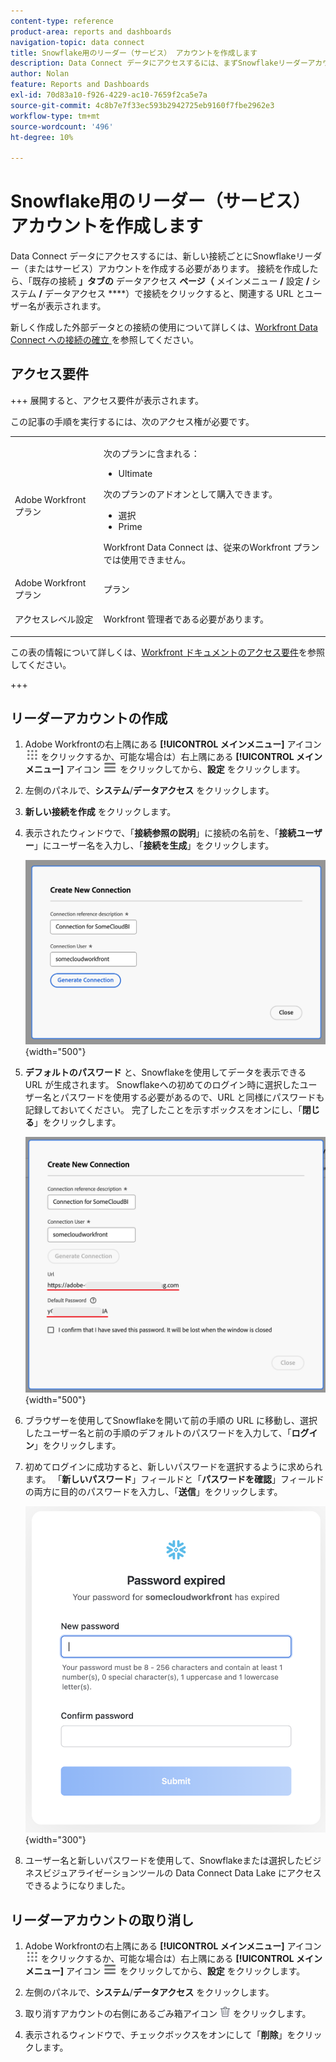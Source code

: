 ```yaml
---
content-type: reference
product-area: reports and dashboards
navigation-topic: data connect
title: Snowflake用のリーダー（サービス） アカウントを作成します
description: Data Connect データにアクセスするには、まずSnowflakeリーダーアカウントを作成する必要があります。
author: Nolan
feature: Reports and Dashboards
exl-id: 70d83a10-f926-4229-ac10-7659f2ca5e7a
source-git-commit: 4c8b7e7f33ec593b2942725eb9160f7fbe2962e3
workflow-type: tm+mt
source-wordcount: '496'
ht-degree: 10%

---
```


# Snowflake用のリーダー（サービス） アカウントを作成します

Data Connect データにアクセスするには、新しい接続ごとにSnowflakeリーダー（またはサービス）アカウントを作成する必要があります。 接続を作成したら、「既存の接続 **」タブの** データアクセス **ページ（** メインメニュー **/** 設定 **/** システム **/** データアクセス ****）で接続をクリックすると、関連する URL とユーザー名が表示されます。

新しく作成した外部データとの接続の使用について詳しくは、[Workfront Data Connect への接続の確立 ](/help/quicksilver/reports-and-dashboards/data-lake/share-data-externally.md) を参照してください。

## アクセス要件

+++ 展開すると、アクセス要件が表示されます。

この記事の手順を実行するには、次のアクセス権が必要です。

<table style="table-layout:auto"> 
 <col> 
 <col> 
 <tbody> 
  <tr> 
   <td role="rowheader">Adobe Workfront プラン</td> 
   <td><p>次のプランに含まれる：</p>
    <ul>
        <li>Ultimate</li> 
    </ul>    
   <p>次のプランのアドオンとして購入できます。</p> 
    <ul>
        <li>選択</li> 
        <li>Prime</li>
    </ul> 
    <p>Workfront Data Connect は、従来のWorkfront プランでは使用できません。</p> 
   </td> </td> 
  </tr> 
  <tr> 
   <td role="rowheader">Adobe Workfront プラン</td> 
   <td>プラン</td> 
  </tr> 
  <tr> 
   <td role="rowheader">アクセスレベル設定</td> 
   <td> <p>Workfront 管理者である必要があります。</p></td> 
  </tr> 
 </tbody> 
</table>

この表の情報について詳しくは、[Workfront ドキュメントのアクセス要件](/help/quicksilver/administration-and-setup/add-users/access-levels-and-object-permissions/access-level-requirements-in-documentation.md)を参照してください。

+++

## リーダーアカウントの作成

1. Adobe Workfrontの右上隅にある **[!UICONTROL メインメニュー]** アイコン ![ メインメニュー ](/help/_includes/assets/main-menu-icon.png) をクリックするか、可能な場合は）右上隅にある **[!UICONTROL メインメニュー]** アイコン ![ メインメニュー ](/help/_includes/assets/main-menu-icon-left-nav.png) をクリックしてから、**設定** をクリックします。

1. 左側のパネルで、**システム**/**データアクセス** をクリックします。

1. **新しい接続を作成** をクリックします。

1. 表示されたウィンドウで、「**接続参照の説明**」に接続の名前を、「**接続ユーザー**」にユーザー名を入力し、「**接続を生成**」をクリックします。

   ![ リーダーアカウントの作成 ](/help/quicksilver/reports-and-dashboards/data-lake/assets/new-reader-connection.png) {width="500"}

1. **デフォルトのパスワード** と、Snowflakeを使用してデータを表示できる URL が生成されます。 Snowflakeへの初めてのログイン時に選択したユーザー名とパスワードを使用する必要があるので、URL と同様にパスワードも記録しておいてください。 完了したことを示すボックスをオンにし、「**閉じる**」をクリックします。

   ![ デフォルトのアカウントパスワード ](/help/quicksilver/reports-and-dashboards/data-lake/assets/default-password-reader-account.png) {width="500"}

1. ブラウザーを使用してSnowflakeを開いて前の手順の URL に移動し、選択したユーザー名と前の手順のデフォルトのパスワードを入力して、「**ログイン**」をクリックします。

1. 初めてログインに成功すると、新しいパスワードを選択するように求められます。 「**新しいパスワード**」フィールドと「**パスワードを確認**」フィールドの両方に目的のパスワードを入力し、「**送信**」をクリックします。

   ![Snowflakeパスワードのリセット ](/help/quicksilver/reports-and-dashboards/data-lake/assets/reset-snowflake-password.png) {width="300"}

1. ユーザー名と新しいパスワードを使用して、Snowflakeまたは選択したビジネスビジュアライゼーションツールの Data Connect Data Lake にアクセスできるようになりました。

## リーダーアカウントの取り消し

1. Adobe Workfrontの右上隅にある **[!UICONTROL メインメニュー]** アイコン ![ メインメニュー ](/help/_includes/assets/main-menu-icon.png) をクリックするか、可能な場合は）右上隅にある **[!UICONTROL メインメニュー]** アイコン ![ メインメニュー ](/help/_includes/assets/main-menu-icon-left-nav.png) をクリックしてから、**設定** をクリックします。

1. 左側のパネルで、**システム**/**データアクセス** をクリックします。

1. 取り消すアカウントの右側にあるごみ箱アイコン ![ 削除アイコン ](/help/quicksilver/reports-and-dashboards/data-lake/assets/delete.png) をクリックします。

1. 表示されるウィンドウで、チェックボックスをオンにして「**削除**」をクリックします。
